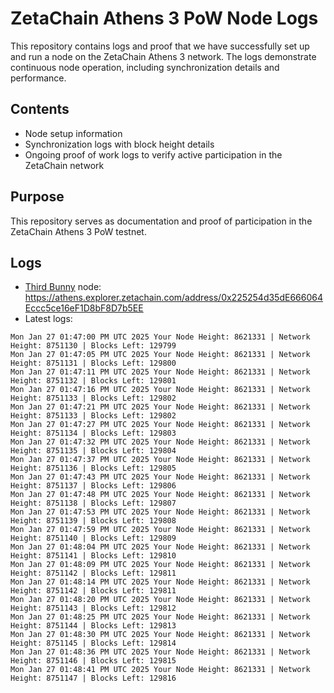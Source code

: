 # ZetaChain Athens 3 PoW Node Logs
This repository contains logs and proof that we have successfully set up and run a node on the ZetaChain Athens 3 network. The logs demonstrate continuous node operation, including synchronization details and performance.

## Contents
- Node setup information
- Synchronization logs with block height details
- Ongoing proof of work logs to verify active participation in the ZetaChain network

## Purpose
This repository serves as documentation and proof of participation in the ZetaChain Athens 3 PoW testnet.

## Logs

- [Third Bunny](https://thirdbunny.xyz/) node: https://athens.explorer.zetachain.com/address/0x225254d35dE666064Eccc5ce16eF1D8bF8D7b5EE
- Latest logs:
```
Mon Jan 27 01:47:00 PM UTC 2025 Your Node Height: 8621331 | Network Height: 8751130 | Blocks Left: 129799
Mon Jan 27 01:47:05 PM UTC 2025 Your Node Height: 8621331 | Network Height: 8751131 | Blocks Left: 129800
Mon Jan 27 01:47:11 PM UTC 2025 Your Node Height: 8621331 | Network Height: 8751132 | Blocks Left: 129801
Mon Jan 27 01:47:16 PM UTC 2025 Your Node Height: 8621331 | Network Height: 8751133 | Blocks Left: 129802
Mon Jan 27 01:47:21 PM UTC 2025 Your Node Height: 8621331 | Network Height: 8751133 | Blocks Left: 129802
Mon Jan 27 01:47:27 PM UTC 2025 Your Node Height: 8621331 | Network Height: 8751134 | Blocks Left: 129803
Mon Jan 27 01:47:32 PM UTC 2025 Your Node Height: 8621331 | Network Height: 8751135 | Blocks Left: 129804
Mon Jan 27 01:47:37 PM UTC 2025 Your Node Height: 8621331 | Network Height: 8751136 | Blocks Left: 129805
Mon Jan 27 01:47:43 PM UTC 2025 Your Node Height: 8621331 | Network Height: 8751137 | Blocks Left: 129806
Mon Jan 27 01:47:48 PM UTC 2025 Your Node Height: 8621331 | Network Height: 8751138 | Blocks Left: 129807
Mon Jan 27 01:47:53 PM UTC 2025 Your Node Height: 8621331 | Network Height: 8751139 | Blocks Left: 129808
Mon Jan 27 01:47:59 PM UTC 2025 Your Node Height: 8621331 | Network Height: 8751140 | Blocks Left: 129809
Mon Jan 27 01:48:04 PM UTC 2025 Your Node Height: 8621331 | Network Height: 8751141 | Blocks Left: 129810
Mon Jan 27 01:48:09 PM UTC 2025 Your Node Height: 8621331 | Network Height: 8751142 | Blocks Left: 129811
Mon Jan 27 01:48:14 PM UTC 2025 Your Node Height: 8621331 | Network Height: 8751142 | Blocks Left: 129811
Mon Jan 27 01:48:20 PM UTC 2025 Your Node Height: 8621331 | Network Height: 8751143 | Blocks Left: 129812
Mon Jan 27 01:48:25 PM UTC 2025 Your Node Height: 8621331 | Network Height: 8751144 | Blocks Left: 129813
Mon Jan 27 01:48:30 PM UTC 2025 Your Node Height: 8621331 | Network Height: 8751145 | Blocks Left: 129814
Mon Jan 27 01:48:36 PM UTC 2025 Your Node Height: 8621331 | Network Height: 8751146 | Blocks Left: 129815
Mon Jan 27 01:48:41 PM UTC 2025 Your Node Height: 8621331 | Network Height: 8751147 | Blocks Left: 129816
```
